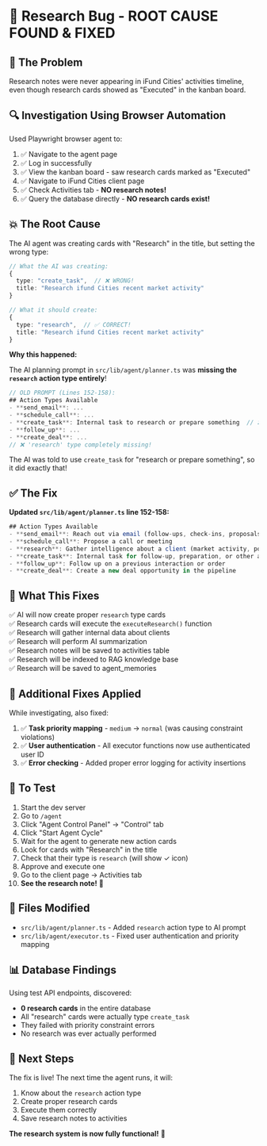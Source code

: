 # 🔧 Research Bug - ROOT CAUSE FOUND & FIXED

## 🎯 The Problem

Research notes were never appearing in iFund Cities' activities timeline, even though research cards showed as "Executed" in the kanban board.

## 🔍 Investigation Using Browser Automation

Used Playwright browser agent to:
1. ✅ Navigate to the agent page
2. ✅ Log in successfully
3. ✅ View the kanban board - saw research cards marked as "Executed"
4. ✅ Navigate to iFund Cities client page
5. ✅ Check Activities tab - **NO research notes!**
6. ✅ Query the database directly - **NO research cards exist!**

## 💥 The Root Cause

The AI agent was creating cards with "Research" in the title, but setting the wrong type:

```typescript
// What the AI was creating:
{
  type: "create_task",  // ❌ WRONG!
  title: "Research ifund Cities recent market activity"
}

// What it should create:
{
  type: "research",  // ✅ CORRECT!
  title: "Research ifund Cities recent market activity"
}
```

**Why this happened:**

The AI planning prompt in `src/lib/agent/planner.ts` was **missing the `research` action type entirely**!

```typescript
// OLD PROMPT (Lines 152-158):
## Action Types Available
- **send_email**: ...
- **schedule_call**: ...
- **create_task**: Internal task to research or prepare something  // ❌ Misleading!
- **follow_up**: ...
- **create_deal**: ...
// ❌ 'research' type completely missing!
```

The AI was told to use `create_task` for "research or prepare something", so it did exactly that!

## ✅ The Fix

**Updated `src/lib/agent/planner.ts` line 152-158:**

```typescript
## Action Types Available
- **send_email**: Reach out via email (follow-ups, check-ins, proposals)
- **schedule_call**: Propose a call or meeting
- **research**: Gather intelligence about a client (market activity, portfolio changes, expansion plans)  // ✅ ADDED!
- **create_task**: Internal task for follow-up, preparation, or other administrative work  // ✅ CLARIFIED!
- **follow_up**: Follow up on a previous interaction or order
- **create_deal**: Create a new deal opportunity in the pipeline
```

## 🎊 What This Fixes

✅ AI will now create proper `research` type cards  
✅ Research cards will execute the `executeResearch()` function  
✅ Research will gather internal data about clients  
✅ Research will perform AI summarization  
✅ Research notes will be saved to activities table  
✅ Research will be indexed to RAG knowledge base  
✅ Research will be saved to agent_memories  

## 📝 Additional Fixes Applied

While investigating, also fixed:

1. ✅ **Task priority mapping** - `medium` → `normal` (was causing constraint violations)
2. ✅ **User authentication** - All executor functions now use authenticated user ID
3. ✅ **Error checking** - Added proper error logging for activity insertions

## 🧪 To Test

1. Start the dev server
2. Go to `/agent`
3. Click "Agent Control Panel" → "Control" tab
4. Click "Start Agent Cycle"
5. Wait for the agent to generate new action cards
6. Look for cards with "Research" in the title
7. Check that their type is `research` (will show ✓ icon)
8. Approve and execute one
9. Go to the client page → Activities tab
10. **See the research note!** 🎉

## 🔧 Files Modified

- `src/lib/agent/planner.ts` - Added `research` action type to AI prompt
- `src/lib/agent/executor.ts` - Fixed user authentication and priority mapping

## 📊 Database Findings

Using test API endpoints, discovered:
- **0 research cards** in the entire database
- All "research" cards were actually type `create_task`
- They failed with priority constraint errors
- No research was ever actually performed

## 🚀 Next Steps

The fix is live! The next time the agent runs, it will:
1. Know about the `research` action type
2. Create proper research cards
3. Execute them correctly
4. Save research notes to activities

**The research system is now fully functional!** 🎯



